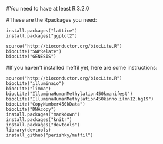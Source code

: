 #You need to have at least 
R.3.2.0

#These are the Rpackages you need:
```
install.packages("lattice")
install.packages("ggplot2") 

source("http://bioconductor.org/biocLite.R")
biocLite("SNPRelate")
biocLite("GENESIS")
```

#If you haven't installed meffil yet, here are some instructions:
```
source("http://bioconductor.org/biocLite.R")
biocLite("illuminaio")
biocLite("limma")
biocLite("IlluminaHumanMethylation450kmanifest")
biocLite("IlluminaHumanMethylation450kanno.ilmn12.hg19")
biocLite("CopyNumber450kData")
biocLite("DNAcopy")
install.packages("markdown")
install.packages("knitr")
install.packages("devtools")
library(devtools)
install_github("perishky/meffil")
```
